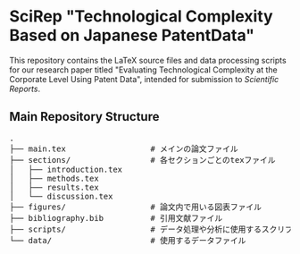 # SciRep "Technological Complexity Based on Japanese PatentData"

This repository contains the LaTeX source files and data processing scripts for our research paper titled "Evaluating Technological Complexity at the Corporate Level Using Patent Data", intended for submission to *Scientific Reports*.


## Main Repository Structure

<pre>
.
├── main.tex                  # メインの論文ファイル
├── sections/                 # 各セクションごとのtexファイル
│   ├── introduction.tex
│   ├── methods.tex
│   ├── results.tex
│   └── discussion.tex
├── figures/                  # 論文内で用いる図表ファイル
├── bibliography.bib          # 引用文献ファイル
├── scripts/                  # データ処理や分析に使用するスクリプト
└── data/                     # 使用するデータファイル
</pre>


